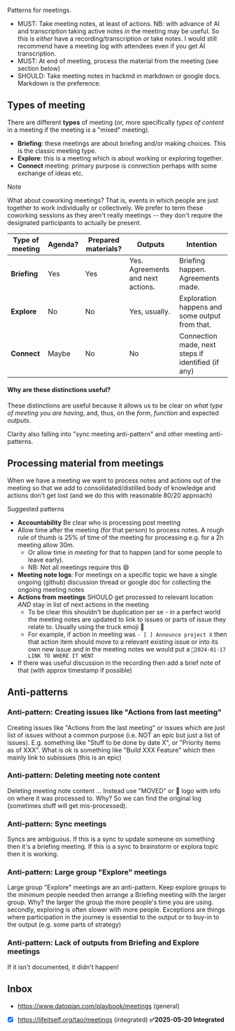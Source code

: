 Patterns for meetings.

- MUST: Take meeting notes, at least of actions. NB: with advance of AI and transcription taking active notes *in* the meeting may be useful. So this is *either* have a recording/transcription *or* take notes. I would still recommend have a meeting log with attendees even if you get AI transcription.
- MUST: At end of meeting, process the material from the meeting (see section below)
- SHOULD: Take meeting notes in hackmd in markdown or google docs. Markdown is the preference.

## Types of meeting

There are different **types** of meeting (or, more specifically *types of content* in a meeting if the meeting is a "mixed" meeting).

- **Briefing**: these meetings are about briefing and/or making choices. This is the classic meeting type.
- **Explore**: this is a meeting which is about working or exploring together.
- **Connect** meeting: primary purpose is connection perhaps with some exchange of ideas etc.

> [!note]
> What about coworking meetings? That is, events in which people are just together to work individually or collectively. We prefer to term these coworking sessions as they aren't really meetings -- they don't require the designated participants to actually be present. 

| Type of meeting | Agenda? | Prepared materials? | Outputs  | Intention |
| --------------- | ------- | ------------------------------------ | --- | --------------------------------- |
| **Briefing**  | Yes  | Yes | Yes. Agreements and next actions. | Briefing happen. Agreements made. |
| **Explore**   | No | No  | Yes, usually. | Exploration happens and some output from that. |
| **Connect** | Maybe | No  | No | Connection made, next steps if identified (if any)  |

#### Why are these distinctions useful?

These distinctions are useful because it allows us to be clear on *what type of meeting you are having*, and, thus, on the *form*, *function* and expected *outputs*.

Clarity also falling into "sync meeting anti-pattern" and other meeting anti-patterns.

## Processing material from meetings

When we have a meeting we want to process notes and actions out of the meeting so that we add to consolidated/distilled body of knowledge and actions don't get lost (and we do this with reasonable 80/20 approach)

Suggested patterns

- **Accountability** Be clear who is processing post meeting
- Allow time after the meeting (for that person) to process notes. A rough rule of thumb is 25% of time of the meeting for processing e.g. for a 2h meeting allow 30m.
  - Or allow time *in meeting* for that to happen (and for some people to leave early).
  - NB: Not all meetings require this 😄
- **Meeting note logs**: For meetings on a specific topic we have a single ongoing (github) discussion thread or google doc for collecting the ongoing meeting notes
- **Actions from meetings** SHOULD get processed to relevant location *AND* stay in list of next actions in the meeting 
  - To be clear this shouldn't be duplication per se - in a perfect world the meeting notes are updated to link to issues or parts of issue they relate to. Usually using the truck emoji 🚚
  - For example, if action in meeting was `- [ ] Announce project X` then that action item should move to a relevant existing issue or into its own new issue and in the meeting notes we would put a `🚚2024-01-17 LINK TO WHERE IT WENT`
- If there was useful discussion in the recording then add a brief note of that (with approx timestamp if possible)

## Anti-patterns

### Anti-pattern: Creating issues like "Actions from last meeting"

Creating issues like "Actions from the last meeting" or issues which are just list of issues without a common purpose (i.e. NOT an epic but just a list of issues). E.g. something like "Stuff to be done by date X", or "Priority items as of XXX". What is ok is something like "Build XXX Feature" which then mainly link to subissues (this is an epic)

### Anti-pattern: Deleting meeting note content

Deleting meeting note content ... Instead use "MOVED" or 🚚 logo with info on where it was processed to. Why? So we can find the original log (sometimes stuff will get mis-processed).

### Anti-pattern: Sync meetings

Syncs are ambiguous. If this is a sync to update someone on something then it's a briefing meeting. If this is a sync to brainstorm or explora topic then it is working.

### Anti-pattern: Large group "Explore" meetings

Large group "Explore" meetings are an anti-pattern. Keep explore groups to the minimum people needed then arrange a Briefing meeting with the larger group. Why? the larger the group the more people's time you are using. secondly, exploring is often slower with more people. Exceptions are things where participation in the journey is essential to the output or to buy-in to the output (e.g. some parts of strategy)

### Anti-pattern: Lack of outputs from Briefing and Explore meetings

If it isn't documented, it didn't happen!


## Inbox

- https://www.datopian.com/playbook/meetings (general)
- [x] https://lifeitself.org/tao/meetings (integrated) **✅2025-05-20 Integrated**

